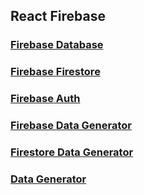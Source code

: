 ## React Firebase


### [Firebase Database](modules/database)

### [Firebase Firestore](modules/firestore)

### [Firebase Auth](modules/auth)

### [Firebase Data Generator](modules/generate-firebase-data)

### [Firestore Data Generator](modules/generate-firestore-data)

### [Data Generator](modules/generate-data)